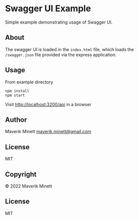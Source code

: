 # Swagger UI Example

Simple example demonstrating usage of Swagger UI. 

## About

The swagger UI is loaded in the `index.html` file, which loads the
`/swagger.json` file provided via the express application.

## Usage

From example directory

```shell
npm install
npm start
```

Visit [http://localhost:3200/api](http://localhost:3200/api) in a browser

## Author

Maverik Minett  maverik.minett@gmail.com

## License

MIT 

## Copyright

© 2022 Maverik Minett

## License

MIT
